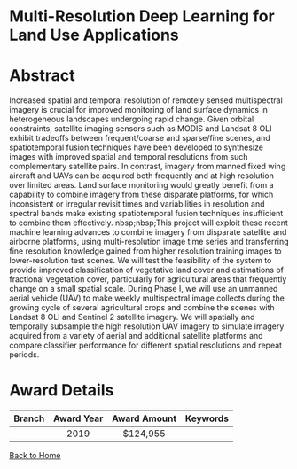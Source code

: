 
Multi-Resolution Deep Learning for Land Use Applications
========================================================

# Abstract


Increased spatial and temporal resolution of remotely sensed multispectral imagery is crucial for improved monitoring of land surface dynamics in heterogeneous landscapes undergoing rapid change. Given orbital constraints, satellite imaging sensors such as MODIS and Landsat 8 OLI exhibit tradeoffs between frequent/coarse and sparse/fine scenes, and spatiotemporal fusion techniques have been developed to synthesize images with improved spatial and temporal resolutions from such complementary satellite pairs. In contrast, imagery from manned fixed wing aircraft and UAVs can be acquired both frequently and at high resolution over limited areas. Land surface monitoring would greatly benefit from a capability to combine imagery from these disparate platforms, for which inconsistent or irregular revisit times and variabilities in resolution and spectral bands make existing spatiotemporal fusion techniques insufficient to combine them effectively. nbsp;nbsp;This project will exploit these recent machine learning advances to combine imagery from disparate satellite and airborne platforms, using multi-resolution image time series and transferring fine resolution knowledge gained from higher resolution training images to lower-resolution test scenes. We will test the feasibility of the system to provide improved classification of vegetative land cover and estimations of fractional vegetation cover, particularly for agricultural areas that frequently change on a small spatial scale. During Phase I, we will use an unmanned aerial vehicle (UAV) to make weekly multispectral image collects during the growing cycle of several agricultural crops and combine the scenes with Landsat 8 OLI and Sentinel 2 satellite imagery. We will spatially and temporally subsample the high resolution UAV imagery to simulate imagery acquired from a variety of aerial and additional satellite platforms and compare classifier performance for different spatial resolutions and repeat periods.  

# Award Details

|Branch|Award Year|Award Amount|Keywords|
| :---: | :---: | :---: | :---: |
||2019|$124,955||
  
  


[Back to Home](https://github.com/chrischow/dod_sbir_awards#561)